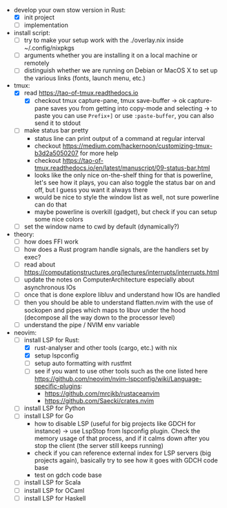 - develop your own stow version in Rust:
  - [x] init project
  - [ ] implementation

- install script:
  - [ ] try to make your setup work with the ./overlay.nix inside ~/.config/nixpkgs
  - [ ] arguments whether you are installing it on a local machine or remotely
  - [ ] distinguish whether we are running on Debian or MacOS X to set up the various links (fonts, launch menu, etc.)

- tmux:
  - [x] read https://tao-of-tmux.readthedocs.io
    - [x] checkout tmux capture-pane, tmux save-buffer
      -> ok capture-pane saves you from getting into copy-mode and selecting
      -> to paste you can use `Prefix+]` or use `:paste-buffer`, you can also send it to stdout
  - [ ] make status bar pretty
    - status line can print output of a command at regular interval
    - checkout https://medium.com/hackernoon/customizing-tmux-b3d2a5050207 for more help
    - checkout https://tao-of-tmux.readthedocs.io/en/latest/manuscript/09-status-bar.html
    - looks like the only nice on-the-shelf thing for that is powerline, let's see how it plays, you can also toggle the status bar on and off, but I guess you want it always there
    - would be nice to style the window list as well, not sure powerline can do that
    - maybe powerline is overkill (gadget), but check if you can setup some nice colors
  - [ ] set the window name to cwd by default (dynamically?)

- theory:
  - [ ] how does FFI work
  - [ ] how does a Rust program handle signals, are the handlers set by exec?
  - [ ] read about https://computationstructures.org/lectures/interrupts/interrupts.html
  - [ ] update the notes on ComputerArchitecture especially about asynchronous IOs
  - [ ] once that is done explore libluv and understand how IOs are handled
  - [ ] then you should be able to understand flatten.nvim with the use of
  sockopen and pipes which maps to libuv under the hood (decompose all the way
  down to the processor level)
  - [ ] understand the pipe / NVIM env variable

- neovim:
  - [ ] install LSP for Rust:
    - [x] rust-analyser and other tools (cargo, etc.) with nix
    - [x] setup lspconfig
    - [ ] setup auto formatting with rustfmt
    - [ ] see if you want to use other tools such as the one listed here https://github.com/neovim/nvim-lspconfig/wiki/Language-specific-plugins:
      - https://github.com/mrcjkb/rustaceanvim
      - https://github.com/Saecki/crates.nvim
  - [ ] install LSP for Python
  - [ ] install LSP for Go
    - how to disable LSP (useful for big projects like GDCH for instance) -> use LspStop from lspconfig plugin. Check the memory usage of that process, and if it calms down after you stop the client (the server still keeps running)
    - check if you can reference external index for LSP servers (big projects again), basically try to see how it goes with GDCH code base
    - test on gdch code base
  - [ ] install LSP for Scala
  - [ ] install LSP for OCaml
  - [ ] install LSP for Haskell
